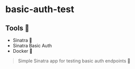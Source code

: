 # basic-auth-test

## Tools 🔧

* Sinatra 🎩
* Sinatra Basic Auth
* Docker 🐳

> Simple Sinatra app for testing basic auth endpoints 📍
